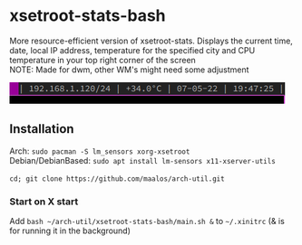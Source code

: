 # xsetroot-stats-bash

More resource-efficient version of xsetroot-stats. Displays the current time, date, local IP address, temperature for the specified city and CPU temperature in your top right corner of the screen  
NOTE: Made for dwm, other WM's might need some adjustment

![image](xsetroot-stats-bash.png)

## Installation
Arch: `sudo pacman -S lm_sensors xorg-xsetroot`  
Debian/DebianBased: `sudo apt install lm-sensors x11-xserver-utils`  

`cd; git clone https://github.com/maalos/arch-util.git`  

### Start on X start
Add `bash ~/arch-util/xsetroot-stats-bash/main.sh &` to `~/.xinitrc` (& is for running it in the background)
